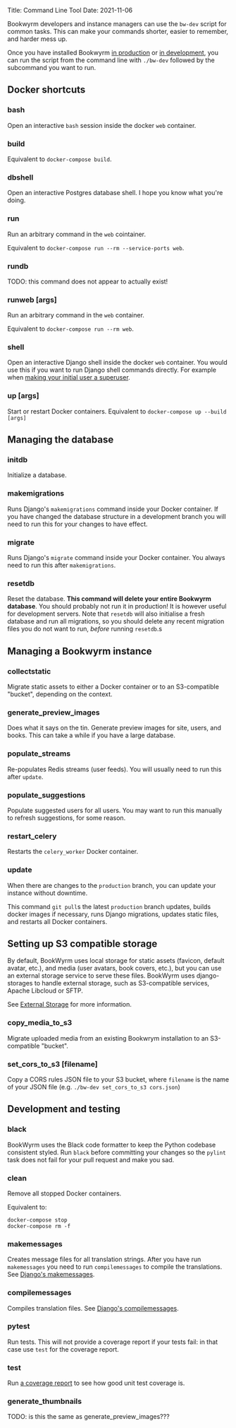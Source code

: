 Title: Command Line Tool
Date: 2021-11-06

Bookwyrm developers and instance managers can use the `bw-dev` script for common tasks. This can make your commands shorter, easier to remember, and harder mess up.

Once you have installed Bookwyrm [in production](installing-in-production.html) or [in development](https://docs.joinbookwyrm.com/developer-environment.html#setting_up_the_developer_environment), you can run the script from the command line with `./bw-dev` followed by the subcommand you want to run.

## Docker shortcuts

### bash

Open an interactive `bash` session inside the docker `web` container.

### build

Equivalent to `docker-compose build`.

### dbshell

Open an interactive Postgres database shell. I hope you know what you're doing.

### run

Run an arbitrary command in the `web` cointainer.

Equivalent to `docker-compose run --rm --service-ports web`. 

### rundb

TODO: this command does not appear to actually exist!

### runweb [args]

Run an arbitrary command in the `web` container.

Equivalent to `docker-compose run --rm web`.

### shell

Open an interactive Django shell inside the docker `web` container. You would use this if you want to run Django shell commands directly. For example when [making your initial user a superuser](installing-in-production.html#configure_your_instance).

### up [args]

Start or restart Docker containers. Equivalent to `docker-compose up --build [args]`

## Managing the database

### initdb

Initialize a database.

### makemigrations

Runs Django's `makemigrations` command inside your Docker container. If you have changed the database structure in a development branch you will need to run this for your changes to have effect.

### migrate

Runs Django's `migrate` command inside your Docker container. You always need to run this after `makemigrations`.

### resetdb

Reset the database. **This command will delete your entire Bookwyrm database**. You should probably not run it in production! It is however useful for development servers. Note that `resetdb` will also initialise a fresh database and run all migrations, so you should delete any recent migration files you do not want to run, _before_ running `resetdb`.s

## Managing a Bookwyrm instance

### collectstatic

Migrate static assets to either a Docker container or to an S3-compatible "bucket", depending on the context.

### generate_preview_images

Does what it says on the tin. Generate preview images for site, users, and books. This can take a while if you have a large database.

### populate_streams

Re-populates Redis streams (user feeds). You will usually need to run this after `update`.

### populate_suggestions

Populate suggested users for all users. You may want to run this manually to refresh suggestions, for some reason.

### restart_celery

Restarts the `celery_worker` Docker container.

### update

When there are changes to the `production` branch, you can update your instance without downtime.

This command `git pull`s the latest `production` branch updates, builds docker images if necessary, runs Django migrations, updates static files, and restarts all Docker containers.

## Setting up S3 compatible storage

By default, BookWyrm uses local storage for static assets (favicon, default avatar, etc.), and media (user avatars, book covers, etc.), but you can use an external storage service to serve these files. BookWyrm uses django-storages to handle external storage, such as S3-compatible services, Apache Libcloud or SFTP.

See [External Storage](/external-storage.html) for more information.

### copy_media_to_s3

Migrate uploaded media from an existing Bookwrym installation to an S3-compatible "bucket".

### set_cors_to_s3 [filename]

Copy a CORS rules JSON file to your S3 bucket, where `filename` is the name of your JSON file (e.g. `./bw-dev set_cors_to_s3 cors.json`)

## Development and testing

### black

BookWyrm uses the Black code formatter to keep the Python codebase consistent styled. Run `black` before committing your changes so the `pylint` task does not fail for your pull request and make you sad.

### clean

Remove all stopped Docker containers.

Equivalent to:

```shell
docker-compose stop
docker-compose rm -f
```

### makemessages

Creates message files for all translation strings. After you have run `makemessages` you need to run `compilemessages` to compile the translations. See [Django's makemessages](https://docs.djangoproject.com/en/3.2/ref/django-admin/#makemessages).

### compilemessages

Compiles translation files. See [Django's compilemessages](https://docs.djangoproject.com/en/3.2/ref/django-admin/#compilemessages).

### pytest

Run tests. This will not provide a coverage report if your tests fail: in that case use `test` for the coverage report.

### test

Run [a coverage report](https://coverage.readthedocs.io/en/6.1.1/cmd.html#cmd-run) to see how good unit test coverage is.

### generate_thumbnails

TODO: is this the same as generate_preview_images???
